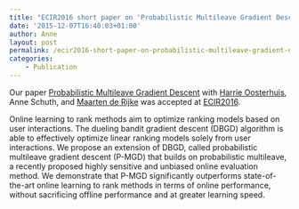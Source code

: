 ```yaml
---
title: "ECIR2016 short paper on 'Probabilistic Multileave Gradient Descent' accepted"
date: '2015-12-07T16:40:03+01:00'
author: Anne
layout: post
permalink: /ecir2016-short-paper-on-probabilistic-multileave-gradient-descent-accepted/
categories:
    - Publication
---
```


Our paper [Probabilistic Multileave Gradient Descent](/publications/oosterhuis2016) with [Harrie
Oosterhuis](https://harrieo.github.io/), Anne Schuth, and [Maarten de Rijke](https://staff.fnwi.uva.nl/m.derijke/) was accepted
at [ECIR2016](http://ecir2016.dei.unipd.it).

Online learning to rank methods aim to optimize ranking models based on user interactions. The dueling bandit gradient
descent (DBGD) algorithm is able to effectively optimize linear ranking models solely from user interactions. We propose
an extension of DBGD, called probabilistic multileave gradient descent (P-MGD) that builds on probabilistic multileave,
a recently proposed highly sensitive and unbiased online evaluation method. We demonstrate that P-MGD significantly
outperforms state-of-the-art online learning to rank methods in terms of online performance, without sacrificing offline
performance and at greater learning speed.
